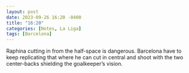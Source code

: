 ```yaml
---
layout: post
date: 2023-09-26 16:20 -0400
title: "16:20"
categories: [Notes, La Liga]
tags: [Barcelona]
---
```


Raphina cutting in from the half-space is dangerous. Barcelona have to keep replicating that where he can cut in central and shoot with the two center-backs shielding the goalkeeper’s vision.


